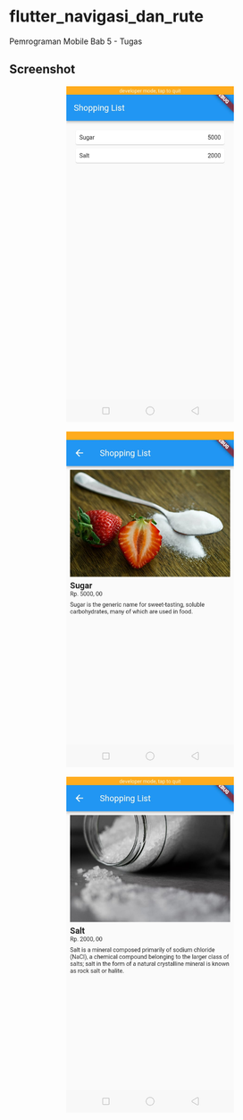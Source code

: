 # flutter_navigasi_dan_rute

Pemrograman Mobile Bab 5 - Tugas

## Screenshot
<p align="center">
<img src="https://github.com/onynovianti/flutter_navigasi_dan_tugas/blob/4c63c42bcd2eb913784e794c2b2f9d6dae51a578/assets/1.jpg" width="300" />
</p>
<p align="center">
<img src="https://github.com/onynovianti/flutter_navigasi_dan_tugas/blob/4c63c42bcd2eb913784e794c2b2f9d6dae51a578/assets/2.jpg" width="300" />
</p>
<p align="center">
<img src="https://github.com/onynovianti/flutter_navigasi_dan_tugas/blob/4c63c42bcd2eb913784e794c2b2f9d6dae51a578/assets/3.jpg" width="300" />
</p>
